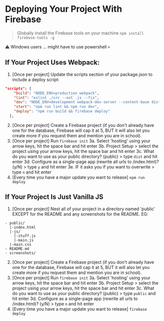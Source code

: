# Deploying Your Project With Firebase

> Globally install the Firebase tools on your machine
`npm install firebase-tools -g`

:warning: Windows users ... might have to use powershell :skull:

## If Your Project Uses Webpack:
1. [Once per project] Update the scripts section of your package.json to include a deploy script:
```json
"scripts": {
    "build": "NODE_ENV=production webpack",
    "lint": "eslint ./src --ext .js --fix",
    "dev": "NODE_ENV=development webpack-dev-server --content-base dist --hot",
    "start": "npm run lint && npm run dev",
    "deploy": "npm run build && firebase deploy"
  },
```
2. [Once per project] Create a Firebase project (if you don't already have one for the database, Firebase will cap it at 5, BUT it will also let you create more if you request them and mention you are in school).
3. [Once per project] Run `firebase init`
    3a. Select 'hosting' using your arrow keys, hit the space bar and hit enter
    3b. Project Setup > select the project using your arrow keys, hit the space bar and hit enter
    3c. What do you want to use as your public directory? (public) > type `dist` and hit enter
    3d. Configure as a single-page app (rewrite all urls to /index.html)? (y/N) > type `y` and hit enter
    3e. IF it asks you if you want to overwrite > type `n` and hit enter
4. [Every time you have a major update you want to release] `npm run deploy`

## If Your Project Is Just Vanilla JS
1. [Once per project] Nest all of your project in a directory named 'public' EXCEPT for the README and any screenshots for the README. EG:
```
- public/
  |-index.html
  |-js/
    |-stuff.js
    |-main.js
  |-main.css
- README.md
- screenshots/
```
2. [Once per project] Create a Firebase project (if you don't already have one for the database, Firebase will cap it at 5, BUT it will also let you create more if you request them and mention you are in school).
3. [Once per project] Run `firebase init`
    3a. Select 'hosting' using your arrow keys, hit the space bar and hit enter
    3b. Project Setup > select the project using your arrow keys, hit the space bar and hit enter
    3c. What do you want to use as your public directory? (public) > type `public` and hit enter
    3d. Configure as a single-page app (rewrite all urls to /index.html)? (y/N) > type `n` and hit enter
4. [Every time you have a major update you want to release] `firebase deploy`
